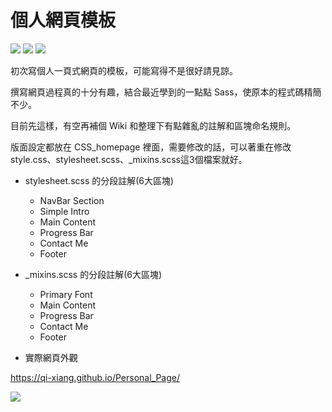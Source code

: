 # 個人網頁模板

![](https://badgen.net/github/commits/QI-XIANG/Personal_Page) ![](https://badgen.net/github/last-commit/QI-XIANG/Personal_Page) ![](https://badgen.net/github/license/QI-XIANG/Personal_Page)

初次寫個人一頁式網頁的模板，可能寫得不是很好請見諒。

撰寫網頁過程真的十分有趣，結合最近學到的一點點 Sass，使原本的程式碼精簡不少。

目前先這樣，有空再補個 Wiki 和整理下有點雜亂的註解和區塊命名規則。

版面設定都放在 CSS_homepage 裡面，需要修改的話，可以著重在修改 style.css、stylesheet.scss、_mixins.scss這3個檔案就好。

* stylesheet.scss 的分段註解(6大區塊)
    * NavBar Section
    * Simple Intro
    * Main Content
    * Progress Bar
    * Contact Me
    * Footer

* _mixins.scss 的分段註解(6大區塊)
    * Primary Font
    * Main Content
    * Progress Bar
    * Contact Me
    * Footer

* 實際網頁外觀

https://qi-xiang.github.io/Personal_Page/

![](https://i.imgur.com/dr91FiX.jpg)